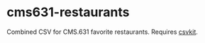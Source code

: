 # cms631-restaurants
Combined CSV for CMS.631 favorite restaurants. Requires [csvkit](https://csvkit.readthedocs.org).
